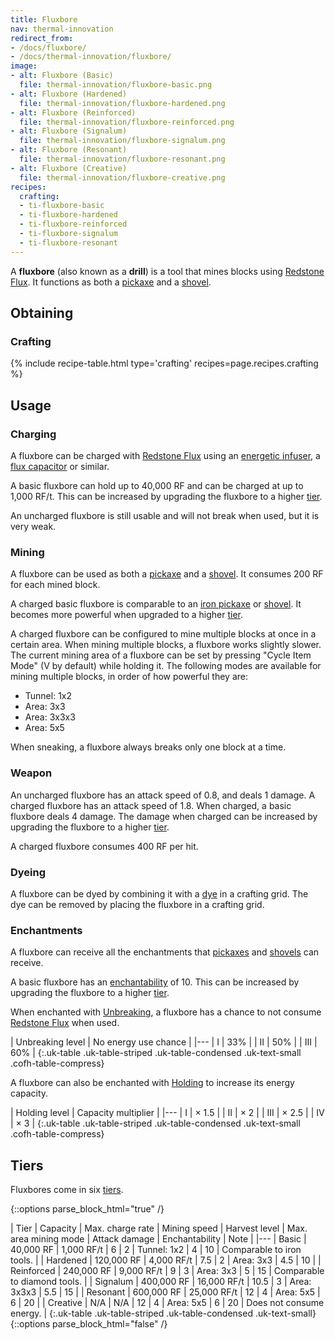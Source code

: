```yaml
---
title: Fluxbore
nav: thermal-innovation
redirect_from:
- /docs/fluxbore/
- /docs/thermal-innovation/fluxbore/
image:
- alt: Fluxbore (Basic)
  file: thermal-innovation/fluxbore-basic.png
- alt: Fluxbore (Hardened)
  file: thermal-innovation/fluxbore-hardened.png
- alt: Fluxbore (Reinforced)
  file: thermal-innovation/fluxbore-reinforced.png
- alt: Fluxbore (Signalum)
  file: thermal-innovation/fluxbore-signalum.png
- alt: Fluxbore (Resonant)
  file: thermal-innovation/fluxbore-resonant.png
- alt: Fluxbore (Creative)
  file: thermal-innovation/fluxbore-creative.png
recipes:
  crafting:
  - ti-fluxbore-basic
  - ti-fluxbore-hardened
  - ti-fluxbore-reinforced
  - ti-fluxbore-signalum
  - ti-fluxbore-resonant
---
```


A **fluxbore** (also known as a **drill**) is a tool that mines blocks using
[Redstone Flux](/docs/redstone-flux/). It functions as both a
[pickaxe](https://minecraft.gamepedia.com/Pickaxe) and a
[shovel](https://minecraft.gamepedia.com/Shovel).


Obtaining
---------

### Crafting
{% include recipe-table.html type='crafting' recipes=page.recipes.crafting %}


Usage
-----

### Charging
A fluxbore can be charged with [Redstone Flux](/docs/redstone-flux/) using an
[energetic infuser](/docs/1.12/thermal-expansion-5/energetic-infuser/), a [flux
capacitor](/docs/1.12/thermal-expansion-5/flux-capacitor/) or similar.

A basic fluxbore can hold up to 40,000 RF and can be charged at up to 1,000
RF/t. This can be increased by upgrading the fluxbore to a higher
[tier](#tiers).

An uncharged fluxbore is still usable and will not break when used, but it is
very weak.

### Mining
A fluxbore can be used as both a
[pickaxe](https://minecraft.gamepedia.com/Pickaxe) and a
[shovel](https://minecraft.gamepedia.com/Shovel). It consumes 200 RF for each
mined block.

A charged basic fluxbore is comparable to an [iron
pickaxe](https://minecraft.gamepedia.com/Iron_Pickaxe) or
[shovel](https://minecraft.gamepedia.com/Iron_Shovel). It becomes more powerful
when upgraded to a higher [tier](#tiers).

A charged fluxbore can be configured to mine multiple blocks at once in a
certain area. When mining multiple blocks, a fluxbore works slightly slower. The
current mining area of a fluxbore can be set by pressing "Cycle Item Mode" (V by
default) while holding it. The following modes are available for mining multiple
blocks, in order of how powerful they are:

* Tunnel: 1x2
* Area: 3x3
* Area: 3x3x3
* Area: 5x5

When sneaking, a fluxbore always breaks only one block at a time.

### Weapon
An uncharged fluxbore has an attack speed of 0.8, and deals 1 damage. A charged
fluxbore has an attack speed of 1.8. When charged, a basic fluxbore deals 4
damage. The damage when charged can be increased by upgrading the fluxbore to a
higher [tier](#tiers).

A charged fluxbore consumes 400 RF per hit.

### Dyeing
A fluxbore can be dyed by combining it with a
[dye](https://minecraft.gamepedia.com/Dye) in a crafting grid. The dye can be
removed by placing the fluxbore in a crafting grid.

### Enchantments
A fluxbore can receive all the enchantments that
[pickaxes](https://minecraft.gamepedia.com/Pickaxe) and
[shovels](https://minecraft.gamepedia.com/Shovel) can receive.

A basic fluxbore has an
[enchantability](https://minecraft.gamepedia.com/Enchantability) of 10. This can
be increased by upgrading the fluxbore to a higher [tier](#tiers).

When enchanted with [Unbreaking](https://minecraft.gamepedia.com/Unbreaking), a
fluxbore has a chance to not consume [Redstone Flux](/docs/redstone-flux/) when
used.

| Unbreaking level | No energy use chance |
|---
| I | 33% |
| II | 50% |
| III | 60% |
{:.uk-table .uk-table-striped .uk-table-condensed .uk-text-small .cofh-table-compress}

A fluxbore can also be enchanted with [Holding](/docs/1.12/cofh-core-4/holding/) to increase its
energy capacity.

| Holding level | Capacity multiplier |
|---
| I | × 1.5 |
| II | × 2 |
| III | × 2.5 |
| IV | × 3 |
{:.uk-table .uk-table-striped .uk-table-condensed .uk-text-small .cofh-table-compress}


Tiers
-----

Fluxbores come in six [tiers](/docs/1.12/thermal-foundation-2/tiers/).

{::options parse_block_html="true" /}
<div class="uk-overflow-container">
| Tier | Capacity | Max. charge rate | Mining speed | Harvest level | Max. area mining mode | Attack damage | Enchantability | Note |
|---
| Basic | 40,000 RF | 1,000 RF/t | 6 | 2 | Tunnel: 1x2 | 4 | 10 | Comparable to iron tools. |
| Hardened | 120,000 RF | 4,000 RF/t | 7.5 | 2 | Area: 3x3 | 4.5 | 10 |
| Reinforced | 240,000 RF | 9,000 RF/t | 9 | 3 | Area: 3x3 | 5 | 15 | Comparable to diamond tools. |
| Signalum | 400,000 RF | 16,000 RF/t | 10.5 | 3 | Area: 3x3x3 | 5.5 | 15 |
| Resonant | 600,000 RF | 25,000 RF/t | 12 | 4 | Area: 5x5 | 6 | 20 |
| Creative | N/A | N/A | 12 | 4 | Area: 5x5 | 6 | 20 | Does not consume energy. |
{:.uk-table .uk-table-striped .uk-table-condensed .uk-text-small}
</div>
{::options parse_block_html="false" /}
